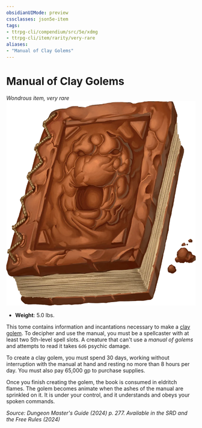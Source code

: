 ```yaml
---
obsidianUIMode: preview
cssclasses: json5e-item
tags:
- ttrpg-cli/compendium/src/5e/xdmg
- ttrpg-cli/item/rarity/very-rare
aliases: 
- "Manual of Clay Golems"
---
```

# Manual of Clay Golems
*Wondrous item, very rare*  
![](Інструменти%20ДМ/CLI/items/img/manual-of-clay-golems.webp#right)

- **Weight**: 5.0 lbs.

This tome contains information and incantations necessary to make a [clay golem](Інструменти%20ДМ/CLI/bestiary/construct/clay-golem-xmm.md). To decipher and use the manual, you must be a spellcaster with at least two 5th-level spell slots. A creature that can't use a *manual of golems* and attempts to read it takes `6d6` psychic damage.

To create a clay golem, you must spend 30 days, working without interruption with the manual at hand and resting no more than 8 hours per day. You must also pay 65,000 gp to purchase supplies.

Once you finish creating the golem, the book is consumed in eldritch flames. The golem becomes animate when the ashes of the manual are sprinkled on it. It is under your control, and it understands and obeys your spoken commands.

*Source: Dungeon Master's Guide (2024) p. 277. Available in the <span title='Systems Reference Document (5.2)'>SRD</span> and the Free Rules (2024)*